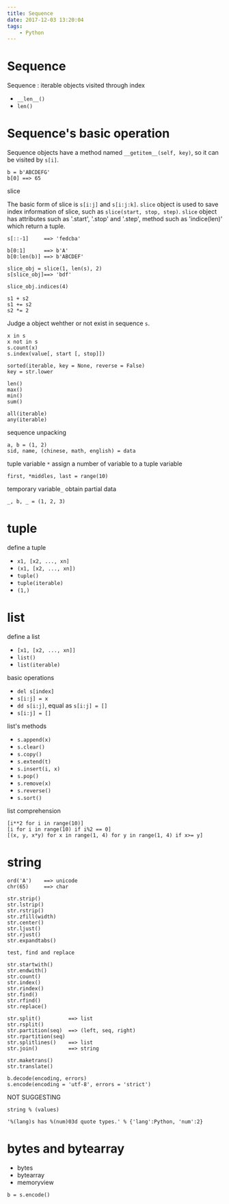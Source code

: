 ```yaml
---
title: Sequence
date: 2017-12-03 13:20:04
tags:
    - Python
---
```



# Sequence

Sequence
:    iterable objects visited through index

- `__len__()`
- `len()`


# Sequence's basic operation

Sequence objects have a method named `__getitem__(self, key)`, so it can be visited by `s[i]`.

```
b = b'ABCDEFG'
b[0] ==> 65
```

slice

The basic form of slice is `s[i:j]` and `s[i:j:k]`. `slice` object is used to save index information of slice, such as `slice(start, stop, step)`. `slice` object has attributes such as '.start', '.stop' and '.step', method such as 'indice(len)' which return a tuple.

```
s[::-1] 	==> 'fedcba'

b[0:1] 		==> b'A'
b[0:len(b)] ==> b'ABCDEF'

slice_obj = slice(1, len(s), 2)
s[slice_obj]==> 'bdf'

slice_obj.indices(4)
```

```
s1 + s2
s1 += s2
s2 *= 2
```

Judge a object wehther or not exist in sequence `s`.

```
x in s
x not in s
s.count(x)
s.index(value[, start [, stop]])
```

```
sorted(iterable, key = None, reverse = False)
key = str.lower
```

```
len()
max()
min()
sum()
```

```
all(iterable)
any(iterable)
```

sequence unpacking

```
a, b = (1, 2)
sid, name, (chinese, math, english) = data
```

tuple variable `*`
assign a number of variable to a tuple variable

```
first, *middles, last = range(10)
```

temporary variable`_`
obtain partial data

```
_, b, _ = (1, 2, 3)
```


# tuple

define a tuple

- `x1, [x2, ..., xn]`
- `(x1, [x2, ..., xn])`
- `tuple()`
- `tuple(iterable)`
- `(1,)`

# list

define a list

- `[x1, [x2, ..., xn]]`
- `list()`
- `list(iterable)`

basic operations

- `del s[index]`
- `s[i:j] = x`
- `dd s[i:j]`, equal as `s[i:j] = []`
- `s[i:j] = []`

list's methods

- `s.append(x)`
- `s.clear()`
- `s.copy()`
- `s.extend(t)`
- `s.insert(i, x)`
- `s.pop()`
- `s.remove(x)`
- `s.reverse()`
- `s.sort()`

list comprehension

```
[i**2 for i in range(10)]
[i for i in range(10) if i%2 == 0]
[(x, y, x*y) for x in range(1, 4) for y in range(1, 4) if x>= y]
```

# string

```
ord('A')	==>	unicode
chr(65)		==> char
```


```
str.strip()
str.lstrip()
str.rstrip()
str.zfill(width)
str.center()
str.ljust()
str.rjust()
str.expandtabs()
```

```
test, find and replace

str.startwith()
str.endwith()
str.count()
str.index()
str.rindex()
str.find()
str.rfind()
str.replace()
```

```
str.split()			==>	list
str.rsplit()
str.partition(seq)	==>	(left, seq, right)
str.rpartition(seq)
str.splitlines()	==> list
str.join()			==> string
```

```
str.maketrans()
str.translate()
```


```
b.decode(encoding, errors)
s.encode(encoding = 'utf-8', errors = 'strict')
```

NOT SUGGESTING

```
string % (values)
```

```
'%(lang)s has %(num)03d quote types.' % {'lang':Python, 'num':2}
```


# bytes and bytearray


- bytes
- bytearray
- memoryview

```
b = s.encode()
```
